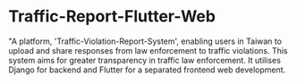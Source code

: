 # Traffic-Report-Flutter-Web
"A platform, 'Traffic-Violation-Report-System', enabling users in Taiwan to upload and share responses from law enforcement to traffic violations. This system aims for greater transparency in traffic law enforcement. It utilises Django for backend and Flutter for a separated frontend web development.
